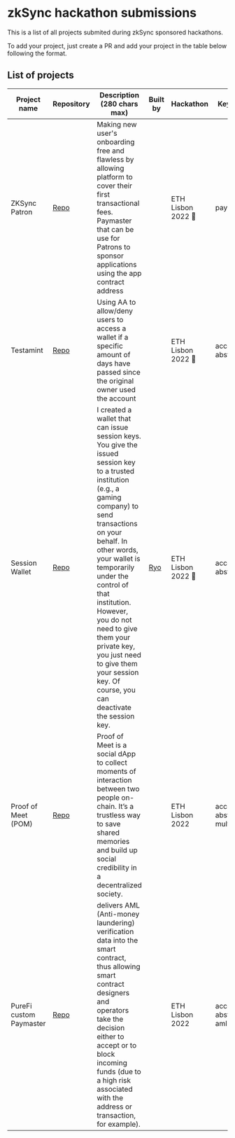 # zkSync hackathon submissions

This is a list of all projects submited during zkSync sponsored hackathons.

To add your project, just create a PR and add your project in the table below following the format.

## List of projects

| Project name  | Repository                                       | Description (280 chars max)                                                                                                                                                                               | Built by | Hackathon    | Keywords                       | Other info                                                                                                                                                          |
| ------------- | ------------------------------------------------ | --------------------------------------------------------------------------------------------------------------------------------------------------------------------------------------------------------- | --------------- | ------------ | ------------------------------ | ------------------------------------------------------------------------------------------------------------------------------------------------------------------- |
| ZKSync Patron | [Repo](https://github.com/pycckuu/zk-onboarding-service) | Making new user's onboarding free and flawless by allowing platform to cover their first transactional fees. Paymaster that can be use for Patrons to sponsor applications using the app contract address |          | ETH Lisbon 2022 🥇 | paymaster | [Slides](https://docs.google.com/presentation/d/1V9PC0Q7O4xqM1YCN0C5m_ic3JBXsvfQe4C2tlQ0c718), [Video](https://www.loom.com/share/a0be318076d644a6ab2bf12cb76ca074) |
| Testamint | [Repo](https://github.com/joaoferreiro/Web3Testament) | Using AA to allow/deny users to access a wallet if a specific amount of days have passed since the original owner used the account |          | ETH Lisbon 2022 🥇 | account abstraction | [Slides](https://docs.google.com/presentation/d/18o1Ctz9G2MbwqAgNVbCzqBD8q8Jbo2FX3KBK5BQTiHo/edit?usp=sharing), [Video](https://www.youtube.com/watch?v=p6L8OAakbDg) |
| Session Wallet | [Repo](https://github.com/matter-labs/ETHLisbon-2022-hackathon/tree/main/submissions/session-wallet) | I created a wallet that can issue session keys. You give the issued session key to a trusted institution (e.g., a gaming company) to send transactions on your behalf. In other words, your wallet is temporarily under the control of that institution. However, you do not need to give them your private key, you just need to give them your session key. Of course, you can deactivate the session key. |  [Ryo](https://twitter.com/akamo778 )        | ETH Lisbon 2022 🥇 | account abstraction |  |
| Proof of Meet (POM) | [Repo](https://github.com/fibo/pom-eth-lisbon) | Proof of Meet is a social dApp to collect moments of interaction between two people on-chain. It’s a trustless way to save shared memories and build up social credibility in a decentralized society. |          | ETH Lisbon 2022 |  account abstraction, multisig | [Slides](https://docs.google.com/presentation/d/1brgiwN41w47rtD7tvLd2Au3-Mq0bZHg5e15EDSMg_z0/edit?usp=sharing), [Video](https://www.youtube.com/watch?v=iiVoe7I9BJw) |
| PureFi custom Paymaster | [Repo](https://github.com/matter-labs/ETHLisbon-2022-hackathon/tree/main/submissions/PureFiPaymaster) | delivers AML (Anti-money laundering) verification data into the smart contract, thus allowing smart contract designers and operators take the decision either to accept or to block incoming funds (due to a high risk associated with the address or transaction, for example). |  | ETH Lisbon 2022 | account abstraction, aml |  |  |
